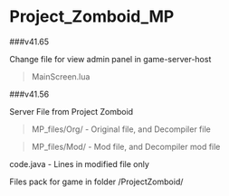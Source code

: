 # Project_Zomboid_MP

###v41.65

Change file for view admin panel in game-server-host

> MainScreen.lua

###v41.56

Server File from Project Zomboid

> MP_files/Org/ - Original file, and Decompiler file

> MP_files/Mod/ - Mod file, and Decompiler mod file

code.java - Lines in modified file only

Files pack for game in folder /ProjectZomboid/